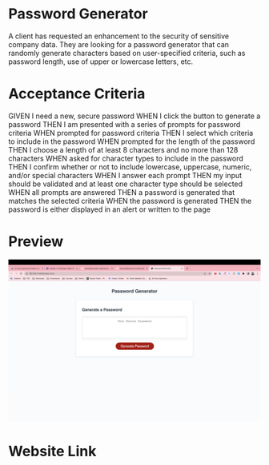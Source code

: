# Password Generator 
A client has requested an enhancement to the security of sensitive company data. They are looking for a password generator that can randomly generate characters based on user-specified criteria, such as password length, use of upper or lowercase letters, etc.

# Acceptance Criteria
GIVEN I need a new, secure password WHEN I click the button to generate a password THEN I am presented with a series of prompts for password criteria WHEN prompted for password criteria THEN I select which criteria to include in the password WHEN prompted for the length of the password THEN I choose a length of at least 8 characters and no more than 128 characters WHEN asked for character types to include in the password THEN I confirm whether or not to include lowercase, uppercase, numeric, and/or special characters WHEN I answer each prompt THEN my input should be validated and at least one character type should be selected WHEN all prompts are answered THEN a password is generated that matches the selected criteria WHEN the password is generated THEN the password is either displayed in an alert or written to the page

# Preview
![Getting Started](./img/img.jpg)

# Website Link

